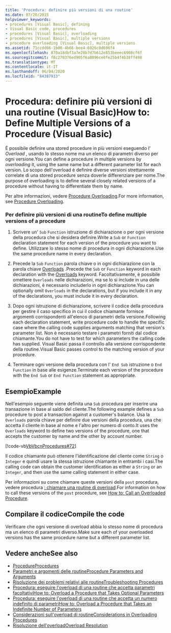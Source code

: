 ```yaml
---
title: 'Procedura: definire più versioni di una routine'
ms.date: 07/20/2015
helpviewer_keywords:
- procedures [Visual Basic], defining
- Visual Basic code, procedures
- procedures [Visual Basic], overloading
- procedures [Visual Basic], multiple versions
- procedure overloading [Visual Basic], multiple versions
ms.assetid: 71ccdd66-1b00-4b66-bee4-6926c0d696f4
ms.openlocfilehash: 870a18dbf3a7e28b7d7b612e853beeec6908cf6f
ms.sourcegitcommit: f8c270376ed905f6a8896ce0fe25b4f4b38ff498
ms.translationtype: MT
ms.contentlocale: it-IT
ms.lasthandoff: 06/04/2020
ms.locfileid: "84387933"
---
```

# <a name="how-to-define-multiple-versions-of-a-procedure-visual-basic"></a><span data-ttu-id="49de0-102">Procedura: definire più versioni di una routine (Visual Basic)</span><span class="sxs-lookup"><span data-stu-id="49de0-102">How to: Define Multiple Versions of a Procedure (Visual Basic)</span></span>
<span data-ttu-id="49de0-103">È possibile definire una stored procedure in più versioni eseguendo l' *Overload* , usando lo stesso nome ma un elenco di parametri diverso per ogni versione.</span><span class="sxs-lookup"><span data-stu-id="49de0-103">You can define a procedure in multiple versions by *overloading* it, using the same name but a different parameter list for each version.</span></span> <span data-ttu-id="49de0-104">Lo scopo dell'overload è definire diverse versioni strettamente correlate di una stored procedure senza doverle differenziare per nome.</span><span class="sxs-lookup"><span data-stu-id="49de0-104">The purpose of overloading is to define several closely related versions of a procedure without having to differentiate them by name.</span></span>  
  
 <span data-ttu-id="49de0-105">Per altre informazioni, vedere [Procedure Overloading](./procedure-overloading.md).</span><span class="sxs-lookup"><span data-stu-id="49de0-105">For more information, see [Procedure Overloading](./procedure-overloading.md).</span></span>  
  
### <a name="to-define-multiple-versions-of-a-procedure"></a><span data-ttu-id="49de0-106">Per definire più versioni di una routine</span><span class="sxs-lookup"><span data-stu-id="49de0-106">To define multiple versions of a procedure</span></span>  
  
1. <span data-ttu-id="49de0-107">Scrivere un' `Sub` `Function` istruzione di dichiarazione o per ogni versione della procedura che si desidera definire.</span><span class="sxs-lookup"><span data-stu-id="49de0-107">Write a `Sub` or `Function` declaration statement for each version of the procedure you want to define.</span></span> <span data-ttu-id="49de0-108">Utilizzare lo stesso nome di procedura in ogni dichiarazione.</span><span class="sxs-lookup"><span data-stu-id="49de0-108">Use the same procedure name in every declaration.</span></span>  
  
2. <span data-ttu-id="49de0-109">Precede la `Sub` `Function` parola chiave o in ogni dichiarazione con la parola chiave [Overloads](../../../language-reference/modifiers/overloads.md) .</span><span class="sxs-lookup"><span data-stu-id="49de0-109">Precede the `Sub` or `Function` keyword in each declaration with the [Overloads](../../../language-reference/modifiers/overloads.md) keyword.</span></span> <span data-ttu-id="49de0-110">Facoltativamente, è possibile omettere `Overloads` nelle dichiarazioni, ma se lo si include in una delle dichiarazioni, è necessario includerlo in ogni dichiarazione.</span><span class="sxs-lookup"><span data-stu-id="49de0-110">You can optionally omit `Overloads` in the declarations, but if you include it in any of the declarations, you must include it in every declaration.</span></span>  
  
3. <span data-ttu-id="49de0-111">Dopo ogni istruzione di dichiarazione, scrivere il codice della procedura per gestire il caso specifico in cui il codice chiamante fornisce argomenti corrispondenti all'elenco di parametri della versione.</span><span class="sxs-lookup"><span data-stu-id="49de0-111">Following each declaration statement, write procedure code to handle the specific case where the calling code supplies arguments matching that version's parameter list.</span></span> <span data-ttu-id="49de0-112">Non è necessario testare i parametri forniti dal codice chiamante.</span><span class="sxs-lookup"><span data-stu-id="49de0-112">You do not have to test for which parameters the calling code has supplied.</span></span> <span data-ttu-id="49de0-113">Visual Basic passa il controllo alla versione corrispondente della routine.</span><span class="sxs-lookup"><span data-stu-id="49de0-113">Visual Basic passes control to the matching version of your procedure.</span></span>  
  
4. <span data-ttu-id="49de0-114">Terminare ogni versione della procedura con l' `End Sub` istruzione o `End Function` in base alle esigenze.</span><span class="sxs-lookup"><span data-stu-id="49de0-114">Terminate each version of the procedure with the `End Sub` or `End Function` statement as appropriate.</span></span>  
  
## <a name="example"></a><span data-ttu-id="49de0-115">Esempio</span><span class="sxs-lookup"><span data-stu-id="49de0-115">Example</span></span>  
 <span data-ttu-id="49de0-116">Nell'esempio seguente viene definita una `Sub` procedura per inserire una transazione in base al saldo del cliente.</span><span class="sxs-lookup"><span data-stu-id="49de0-116">The following example defines a `Sub` procedure to post a transaction against a customer's balance.</span></span> <span data-ttu-id="49de0-117">Usa la `Overloads` parola chiave per definire due versioni della procedura, una che accetta il cliente in base al nome e l'altro per numero di conto.</span><span class="sxs-lookup"><span data-stu-id="49de0-117">It uses the `Overloads` keyword to define two versions of the procedure, one that accepts the customer by name and the other by account number.</span></span>  
  
 [!code-vb[VbVbcnProcedures#72](~/samples/snippets/visualbasic/VS_Snippets_VBCSharp/VbVbcnProcedures/VB/Class1.vb#72)]  
  
 <span data-ttu-id="49de0-118">Il codice chiamante può ottenere l'identificazione del cliente come `String` o `Integer` e quindi usare la stessa istruzione chiamante in entrambi i casi.</span><span class="sxs-lookup"><span data-stu-id="49de0-118">The calling code can obtain the customer identification as either a `String` or an `Integer`, and then use the same calling statement in either case.</span></span>  
  
 <span data-ttu-id="49de0-119">Per informazioni su come chiamare queste versioni della `post` procedura, vedere procedura [: chiamare una routine di overload](./how-to-call-an-overloaded-procedure.md).</span><span class="sxs-lookup"><span data-stu-id="49de0-119">For information on how to call these versions of the `post` procedure, see [How to: Call an Overloaded Procedure](./how-to-call-an-overloaded-procedure.md).</span></span>  
  
## <a name="compile-the-code"></a><span data-ttu-id="49de0-120">Compilare il codice</span><span class="sxs-lookup"><span data-stu-id="49de0-120">Compile the code</span></span>  
 <span data-ttu-id="49de0-121">Verificare che ogni versione di overload abbia lo stesso nome di procedura ma un elenco di parametri diverso.</span><span class="sxs-lookup"><span data-stu-id="49de0-121">Make sure each of your overloaded versions has the same procedure name but a different parameter list.</span></span>  
  
## <a name="see-also"></a><span data-ttu-id="49de0-122">Vedere anche</span><span class="sxs-lookup"><span data-stu-id="49de0-122">See also</span></span>

- [<span data-ttu-id="49de0-123">Procedure</span><span class="sxs-lookup"><span data-stu-id="49de0-123">Procedures</span></span>](./index.md)
- [<span data-ttu-id="49de0-124">Parametri e argomenti delle routine</span><span class="sxs-lookup"><span data-stu-id="49de0-124">Procedure Parameters and Arguments</span></span>](./procedure-parameters-and-arguments.md)
- [<span data-ttu-id="49de0-125">Risoluzione dei problemi relativi alle routine</span><span class="sxs-lookup"><span data-stu-id="49de0-125">Troubleshooting Procedures</span></span>](./troubleshooting-procedures.md)
- [<span data-ttu-id="49de0-126">Procedura: eseguire l'overload di una routine che accetta parametri facoltativi</span><span class="sxs-lookup"><span data-stu-id="49de0-126">How to: Overload a Procedure that Takes Optional Parameters</span></span>](./how-to-overload-a-procedure-that-takes-optional-parameters.md)
- [<span data-ttu-id="49de0-127">Procedura: eseguire l'overload di una routine che accetta un numero indefinito di parametri</span><span class="sxs-lookup"><span data-stu-id="49de0-127">How to: Overload a Procedure that Takes an Indefinite Number of Parameters</span></span>](./how-to-overload-a-procedure-that-takes-an-indefinite-number-of-parameters.md)
- [<span data-ttu-id="49de0-128">Considerazioni sull'overload di routine</span><span class="sxs-lookup"><span data-stu-id="49de0-128">Considerations in Overloading Procedures</span></span>](./considerations-in-overloading-procedures.md)
- [<span data-ttu-id="49de0-129">Risoluzione dell'overload</span><span class="sxs-lookup"><span data-stu-id="49de0-129">Overload Resolution</span></span>](./overload-resolution.md)
